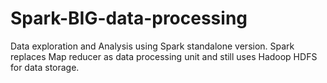# Spark-BIG-data-processing
Data exploration and Analysis using Spark standalone version. Spark replaces Map reducer as data processing unit and still uses Hadoop HDFS for data storage.
